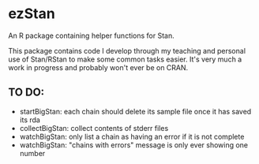 # ezStan
An R package containing helper functions for Stan.

This package contains code I develop through my teaching and personal use of Stan/RStan to make some common tasks easier. It's very much a work in progress and probably won't ever be on CRAN.

## TO DO:
- startBigStan: each chain should delete its sample file once it has saved its rda
- collectBigStan: collect contents of stderr files
- watchBigStan: only list a chain as having an error if it is not complete
- watchBigStan: "chains with errors" message is only ever showing one number
